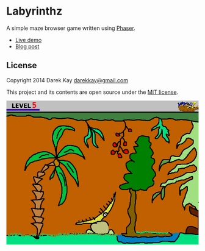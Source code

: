 Labyrinthz
==========

A simple maze browser game written using [Phaser](http://github.com/photonstorm/phaser).

 - [Live demo](https://darekkay.com/labyrinthz/)
 - [Blog post](https://darekkay.com/2014/11/05/labyrinthz/)

## License

Copyright 2014 Darek Kay <darekkay@gmail.com>  

This project and its contents are open source under the [MIT license](LICENSE.txt).

![Screenshot](assets/level5.png)
